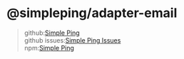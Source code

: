 # @simpleping/adapter-email

>github:[Simple Ping](https://github.com/Dr-SummerFlower/simpleping "Simple Ping")\
>github issues:[Simple Ping Issues](https://github.com/Dr-SummerFlower/simpleping/issues)\
>npm:[Simple Ping](https://www.npmjs.com/package/@simpleping/adapter-email)
